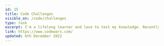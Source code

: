 ```yaml
---
id: 15
title: Code Challenges
visible_on: /code/challenges
type: task
excerpt: I'm a lifelong learner and love to test my knowledge. Recently I've started using websites like Codewars as a fun way to push my programming abilities to the limits. I will routinely update below with the most recently updated challenges.
link: https://www.codewars.com/
updated: 6th December 2022
---
```

